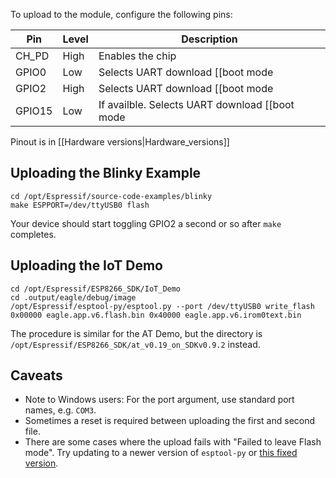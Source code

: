 To upload to the module, configure the following pins:

|  Pin   | Level | Description 
| ------ | ----- | -----------
| CH_PD  | High  | Enables the chip
| GPIO0  | Low   | Selects UART download [[boot mode|Boot-Process#esp-boot-modes]]
| GPIO2  | High  | Selects UART download [[boot mode|Boot-Process#esp-boot-modes]]
| GPIO15 | Low   | If availble. Selects UART download [[boot mode|Boot-Process#esp-boot-modes]]

Pinout is in [[Hardware versions|Hardware_versions]]

## Uploading the Blinky Example
```
cd /opt/Espressif/source-code-examples/blinky
make ESPPORT=/dev/ttyUSB0 flash
```

Your device should start toggling GPIO2 a second or so after `make` completes.

## Uploading the IoT Demo
```
cd /opt/Espressif/ESP8266_SDK/IoT_Demo
cd .output/eagle/debug/image
/opt/Espressif/esptool-py/esptool.py --port /dev/ttyUSB0 write_flash 0x00000 eagle.app.v6.flash.bin 0x40000 eagle.app.v6.irom0text.bin
```

The procedure is similar for the AT Demo, but the directory is `/opt/Espressif/ESP8266_SDK/at_v0.19_on_SDKv0.9.2` instead.

## Caveats
- Note to Windows users: For the port argument, use standard port names, e.g. `COM3`.
- Sometimes a reset is required between uploading the first and second file.
- There are some cases where the upload fails with "Failed to leave Flash mode". Try updating to a newer version of `esptool-py` or [this fixed version](https://github.com/tommie/esptool.git).